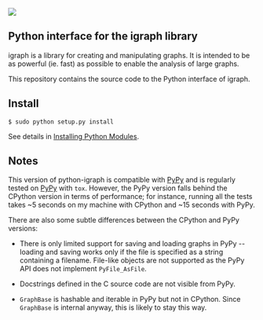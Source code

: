 
[![](https://travis-ci.org/igraph/python-igraph.svg?branch=master)](https://travis-ci.org/igraph/python-igraph)

Python interface for the igraph library
---------------------------------------

igraph is a library for creating and manipulating graphs. 
It is intended to be as powerful (ie. fast) as possible to enable the
analysis of large graphs. 

This repository contains the source code to the Python interface of
igraph.

## Install
```
$ sudo python setup.py install
```
See details in [Installing Python Modules](https://docs.python.org/2/install/).

## Notes

This version of python-igraph is compatible with [PyPy](http://pypy.org/) and
is regularly tested on [PyPy](http://pypy.org/) with ``tox``. However, the
PyPy version falls behind the CPython version in terms of performance; for
instance, running all the tests takes ~5 seconds on my machine with CPython and
~15 seconds with PyPy.

There are also some subtle differences between the CPython and PyPy versions:

- There is only limited support for saving and loading graphs in PyPy --
  loading and saving works only if the file is specified as a string
  containing a filename. File-like objects are not supported as the PyPy API
  does not implement ``PyFile_AsFile``.

- Docstrings defined in the C source code are not visible from PyPy.

- ``GraphBase`` is hashable and iterable in PyPy but not in CPython. Since
  ``GraphBase`` is internal anyway, this is likely to stay this way.
